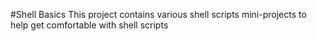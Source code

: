#Shell Basics
This project contains various shell scripts mini-projects to help get comfortable with shell scripts
